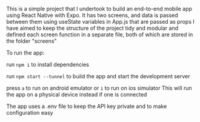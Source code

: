 This is a simple project that I undertook to build an end-to-end mobile app using React Native with Expo.
It has two screens, and data is passed between them using useState variables in App.js that are passed as props
I have aimed to keep the structure of the project tidy and modular and defined each screen function in a separate file, both of which are stored in the folder "screens"

To run the app:

run ```npm i``` to install dependencies

run ```npm start --tunnel``` to build the app and start the development server

press ```a``` to run on android emulator or ```i``` to run on ios simulator
This will run the app on a physical device instead if one is connected

The app uses a .env file to keep the API key private and to make configuration easy
